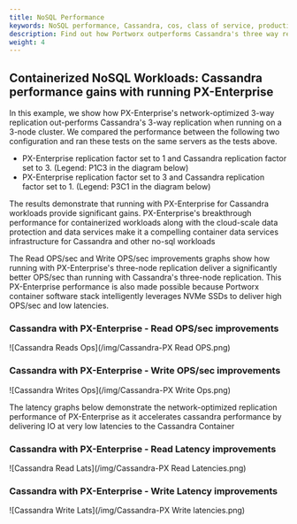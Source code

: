 ```yaml
---
title: NoSQL Performance
keywords: NoSQL performance, Cassandra, cos, class of service, production, performance, overhead, latency, PX-Enterprise
description: Find out how Portworx outperforms Cassandra's three way replication when running on a 3-node cluster. See the demonstration for yourself!
weight: 4
---
```


## Containerized NoSQL Workloads: Cassandra performance gains with running PX-Enterprise 

In this example, we show how PX-Enterprise's network-optimized 3-way replication out-performs Cassandra's 3-way replication when running on a 3-node cluster. We compared the performance between the following two configuration and ran these tests on the same servers as the tests above.

 - PX-Enterprise replication factor set to 1 and Cassandra replication factor set to 3. (Legend: P1C3 in the diagram below)
 - PX-Enterprise replication factor set to 3 and Cassandra replication factor set to 1. (Legend: P3C1 in the diagram below)

The results demonstrate that running with PX-Enterprise for Cassandra workloads provide significant gains. PX-Enterprise's breakthrough performance for containerized workloads along with the cloud-scale data protection and data services make it a compelling container data services infrastructure for Cassandra and other no-sql workloads

The Read OPS/sec and Write OPS/sec improvements graphs show how running with PX-Enterprise's three-node replication deliver a significantly better OPS/sec than running with Cassandra's three-node replication. This PX-Enterprise performance is also made possible because Portworx container software stack intelligently leverages NVMe SSDs to deliver high OPS/sec and low latencies.

### Cassandra with PX-Enterprise - Read OPS/sec improvements

![Cassandra Reads Ops](/img/Cassandra-PX Read OPS.png)

### Cassandra with PX-Enterprise - Write OPS/sec improvements

![Cassandra Writes Ops](/img/Cassandra-PX Write Ops.png)

The latency graphs below demonstrate the network-optimized replication performance of PX-Enterprise as it accelerates cassandra performance by delivering IO at very low latencies to the Cassandra Container

### Cassandra with PX-Enterprise - Read Latency improvements

![Cassandra Read Lats](/img/Cassandra-PX Read Latencies.png)

### Cassandra with PX-Enterprise - Write Latency improvements

![Cassandra Write Lats](/img/Cassandra-PX Write latencies.png)
